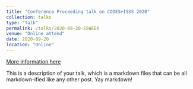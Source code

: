 ```yaml
---
title: "Conference Proceeding talk on CODES+ISSS 2020"
collection: talks
type: "Talk"
permalink: /talks/2020-09-20-ESWEEK
venue: "Online attend"
date: 2020-09-20
location: "Online"
---
```


[More information here](http://example2.com)

This is a description of your talk, which is a markdown files that can be all markdown-ified like any other post. Yay markdown!
